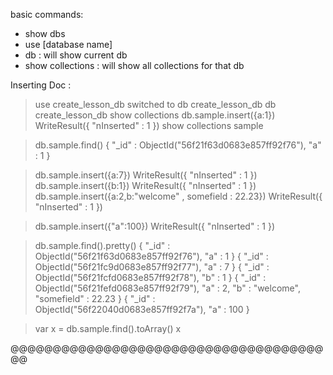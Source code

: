 basic commands:
 - show dbs
 - use [database name]
 - db : will show current db
 - show collections : will show all collections for that db
 
 Inserting Doc :
   > use create_lesson_db
   switched to db create_lesson_db
   > db
   create_lesson_db
   > show collections
   > db.sample.insert({a:1})
   WriteResult({ "nInserted" : 1 })
   > show collections
   sample

   > db.sample.find()
   { "_id" : ObjectId("56f21f63d0683e857ff92f76"), "a" : 1 }

   > db.sample.insert({a:7})
   WriteResult({ "nInserted" : 1 })
   > db.sample.insert({b:1})
   WriteResult({ "nInserted" : 1 })
   > db.sample.insert({a:2,b:"welcome" , somefield : 22.23})
   WriteResult({ "nInserted" : 1 })


   > db.sample.insert({"a":100})
   WriteResult({ "nInserted" : 1 })


   > db.sample.find().pretty()
   { "_id" : ObjectId("56f21f63d0683e857ff92f76"), "a" : 1 }
   { "_id" : ObjectId("56f21fc9d0683e857ff92f77"), "a" : 7 }
   { "_id" : ObjectId("56f21fcfd0683e857ff92f78"), "b" : 1 }
   {
   	"_id" : ObjectId("56f21fefd0683e857ff92f79"),
	"a" : 2,
	"b" : "welcome",
        "somefield" : 22.23
   }
   { "_id" : ObjectId("56f22040d0683e857ff92f7a"), "a" : 100 }

   > var x = db.sample.find().toArray()
   > x

@@@@@@@@@@@@@@@@@@@@@@@@@@@@@@@@@@@@@@@
   
